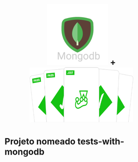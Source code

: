 <h1 align="center">
    <img src="./.github/assets/mongodb.png" alt="MongoDB" height="200"/>
  +
    <img src="./.github/assets/jest-readme-headline.png" alt="MongoDB" height=180" width="340"/>
</h1>

# Projeto nomeado tests-with-mongodb
